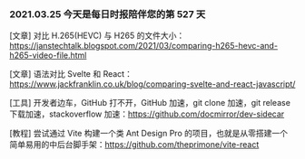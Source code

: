 ### 2021.03.25 今天是每日时报陪伴您的第 527 天

[文章] 对比 H.265(HEVC) 与 H265 的文件大小：<https://janstechtalk.blogspot.com/2021/03/comparing-h265-hevc-and-h265-video-file.html>

[文章] 语法对比 Svelte 和 React：<https://www.jackfranklin.co.uk/blog/comparing-svelte-and-react-javascript/>

[工具] 开发者边车，GitHub 打不开，GitHub 加速，git clone 加速，git release 下载加速，stackoverflow 加速：<https://github.com/docmirror/dev-sidecar>

[教程] 尝试通过 Vite 构建一个类 Ant Design Pro 的项目，也就是从零搭建一个简单易用的中后台脚手架：<https://github.com/theprimone/vite-react>

